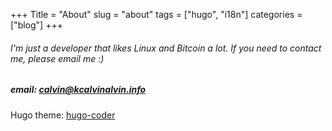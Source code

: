 +++
Title = "About"
slug = "about"
tags = ["hugo", "i18n"]
categories = ["blog"]
+++

###### I'm just a developer that likes Linux and Bitcoin a lot. If you need to contact me, please email me :)
##### email: calvin@kcalvinalvin.info

Hugo theme: [hugo-coder](https://github.com/luizdepra/hugo-coder)
